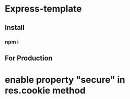 # Express-template

## Install
### npm i


## For Production 
# enable property "secure" in res.cookie method